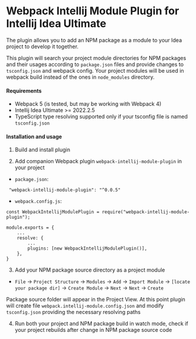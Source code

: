 # Webpack Intellij Module Plugin for Intellij Idea Ultimate

The plugin allows you to add an NPM package as a module to your Idea project to develop it together.

This plugin will search your project module directories for NPM packages and their usages according 
to `package.json` files and provide changes to `tsconfig.json` and webpack config. Your project modules 
will be used in webpack build instead of the ones in `node_modules` directory.

#### Requirements

- Webpack 5 (is tested, but may be working with Webpack 4)
- Intellij Idea Ultimate >= 2022.2.5
- TypeScript type resolving supported only if your tsconfig file is named `tsconfig.json`

#### Installation and usage

1. Build and install plugin

2. Add companion Webpack plugin `webpack-intellij-module-plugin` in your project
- `package.json`:
```    
 "webpack-intellij-module-plugin": "^0.0.5"
```
- `webpack.config.js`:
```
const WebpackIntellijModulePlugin = require("webpack-intellij-module-plugin");

module.exports = {
    ...
    resolve: {
        ...
        plugins: [new WebpackIntellijModulePlugin()],
    },
}
```

3. Add your NPM package source directory as a project module
- `File` -> `Project Structure` -> `Modules` -> `Add` -> `Import Module` 
-> `[locate your package dir]` -> `Create Module` -> `Next` -> `Next` -> `Create`

Package source folder will appear in the Project View.
At this point plugin will create file `webpack.intellij-module.config.json` and modify `tsconfig.json`
providing the necessary resolving paths

4. Run both your project and NPM package build in watch mode, check if your project rebuilds after change in NPM package source code